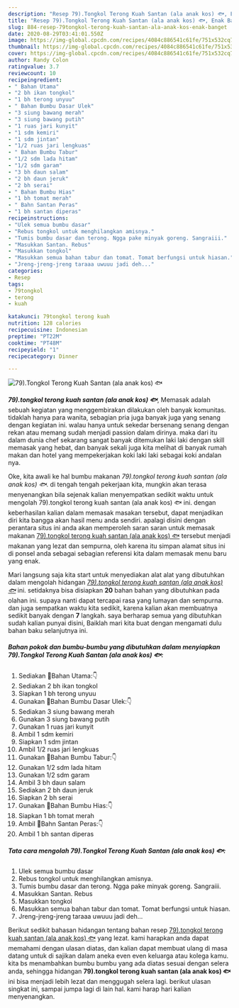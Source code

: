 ```yaml
---
description: "Resep 79).Tongkol Terong Kuah Santan (ala anak kos) 🐟, Enak Banget"
title: "Resep 79).Tongkol Terong Kuah Santan (ala anak kos) 🐟, Enak Banget"
slug: 884-resep-79tongkol-terong-kuah-santan-ala-anak-kos-enak-banget
date: 2020-08-29T03:41:01.550Z
image: https://img-global.cpcdn.com/recipes/4084c886541c61fe/751x532cq70/79tongkol-terong-kuah-santan-ala-anak-kos-🐟-foto-resep-utama.jpg
thumbnail: https://img-global.cpcdn.com/recipes/4084c886541c61fe/751x532cq70/79tongkol-terong-kuah-santan-ala-anak-kos-🐟-foto-resep-utama.jpg
cover: https://img-global.cpcdn.com/recipes/4084c886541c61fe/751x532cq70/79tongkol-terong-kuah-santan-ala-anak-kos-🐟-foto-resep-utama.jpg
author: Randy Colon
ratingvalue: 3.7
reviewcount: 10
recipeingredient:
- " Bahan Utama"
- "2 bh ikan tongkol"
- "1 bh terong unyuu"
- " Bahan Bumbu Dasar Ulek"
- "3 siung bawang merah"
- "3 siung bawang putih"
- "1 ruas jari kunyit"
- "1 sdm kemiri"
- "1 sdm jintan"
- "1/2 ruas jari lengkuas"
- " Bahan Bumbu Tabur"
- "1/2 sdm lada hitam"
- "1/2 sdm garam"
- "3 bh daun salam"
- "2 bh daun jeruk"
- "2 bh serai"
- " Bahan Bumbu Hias"
- "1 bh tomat merah"
- " Bahn Santan Peras"
- "1 bh santan diperas"
recipeinstructions:
- "Ulek semua bumbu dasar"
- "Rebus tongkol untuk menghilangkan amisnya."
- "Tumis bumbu dasar dan terong. Ngga pake minyak goreng. Sangraiii."
- "Masukkan Santan. Rebus"
- "Masukkan tongkol"
- "Masukkan semua bahan tabur dan tomat. Tomat berfungsi untuk hiasan."
- "Jreng-jreng-jreng taraaa uwuuu jadi deh..."
categories:
- Resep
tags:
- 79tongkol
- terong
- kuah

katakunci: 79tongkol terong kuah 
nutrition: 128 calories
recipecuisine: Indonesian
preptime: "PT22M"
cooktime: "PT48M"
recipeyield: "1"
recipecategory: Dinner

---
```



![79).Tongkol Terong Kuah Santan (ala anak kos) 🐟](https://img-global.cpcdn.com/recipes/4084c886541c61fe/751x532cq70/79tongkol-terong-kuah-santan-ala-anak-kos-🐟-foto-resep-utama.jpg)

<b><i>79).tongkol terong kuah santan (ala anak kos) 🐟</i></b>, Memasak adalah sebuah kegiatan yang menggembirakan dilakukan oleh banyak komunitas. tidaklah hanya para wanita, sebagian pria juga banyak juga yang senang dengan kegiatan ini. walau hanya untuk sekedar bersenang senang dengan rekan atau memang sudah menjadi passion dalam dirinya. maka dari itu dalam dunia chef sekarang sangat banyak ditemukan laki laki dengan skill memasak yang hebat, dan banyak sekali juga kita melihat di banyak rumah makan dan hotel yang mempekerjakan koki laki laki sebagai koki andalan nya.



Oke, kita awali ke hal bumbu makanan <i>79).tongkol terong kuah santan (ala anak kos) 🐟</i>. di tengah tengah pekerjaan kita, mungkin akan terasa menyenangkan bila sejenak kalian menyempatkan sedikit waktu untuk mengolah 79).tongkol terong kuah santan (ala anak kos) 🐟 ini. dengan keberhasilan kalian dalam memasak masakan tersebut, dapat menjadikan diri kita bangga akan hasil menu anda sendiri. apalagi disini dengan perantara situs ini anda akan memperoleh saran saran untuk memasak makanan <u>79).tongkol terong kuah santan (ala anak kos) 🐟</u> tersebut menjadi makanan yang lezat dan sempurna, oleh karena itu simpan alamat situs ini di ponsel anda sebagai sebagian referensi kita dalam memasak menu baru yang enak.


Mari langsung saja kita start untuk menyediakan alat alat yang dibutuhkan dalam mengolah hidangan <u><i>79).tongkol terong kuah santan (ala anak kos) 🐟</i></u> ini. setidaknya bisa disiapkan <b>20</b> bahan bahan yang dibutuhkan pada olahan ini. supaya nanti dapat tercapai rasa yang lumayan dan sempurna. dan juga sempatkan waktu kita sedikit, karena kalian akan membuatnya sedikit banyak dengan <b>7</b> langkah. saya berharap semua yang dibutuhkan sudah kalian punyai disini, Baiklah mari kita buat dengan mengamati dulu bahan baku selanjutnya ini.

<!--inarticleads1-->

##### Bahan pokok dan bumbu-bumbu yang dibutuhkan dalam menyiapkan 79).Tongkol Terong Kuah Santan (ala anak kos) 🐟:

1. Sediakan  🔵Bahan Utama:👇
1. Sediakan 2 bh ikan tongkol
1. Siapkan 1 bh terong unyuu
1. Gunakan  🔵Bahan Bumbu Dasar Ulek:👇
1. Sediakan 3 siung bawang merah
1. Gunakan 3 siung bawang putih
1. Gunakan 1 ruas jari kunyit
1. Ambil 1 sdm kemiri
1. Siapkan 1 sdm jintan
1. Ambil 1/2 ruas jari lengkuas
1. Gunakan  🔵Bahan Bumbu Tabur:👇
1. Gunakan 1/2 sdm lada hitam
1. Gunakan 1/2 sdm garam
1. Ambil 3 bh daun salam
1. Sediakan 2 bh daun jeruk
1. Siapkan 2 bh serai
1. Gunakan  🔵Bahan Bumbu Hias:👇
1. Siapkan 1 bh tomat merah
1. Ambil  🔵Bahn Santan Peras:👇
1. Ambil 1 bh santan diperas




<!--inarticleads2-->

##### Tata cara mengolah 79).Tongkol Terong Kuah Santan (ala anak kos) 🐟:

1. Ulek semua bumbu dasar
1. Rebus tongkol untuk menghilangkan amisnya.
1. Tumis bumbu dasar dan terong. Ngga pake minyak goreng. Sangraiii.
1. Masukkan Santan. Rebus
1. Masukkan tongkol
1. Masukkan semua bahan tabur dan tomat. Tomat berfungsi untuk hiasan.
1. Jreng-jreng-jreng taraaa uwuuu jadi deh...




Berikut sedikit bahasan hidangan tentang bahan resep <u>79).tongkol terong kuah santan (ala anak kos) 🐟</u> yang lezat. kami harapkan anda dapat memahami dengan ulasan diatas, dan kalian dapat membuat ulang di masa datang untuk di sajikan dalam aneka even even keluarga atau kolega kamu. kita bs menambahkan bumbu bumbu yang ada diatas sesuai dengan selera anda, sehingga hidangan <b>79).tongkol terong kuah santan (ala anak kos) 🐟</b> ini bisa menjadi lebih lezat dan menggugah selera lagi. berikut ulasan singkat ini, sampai jumpa lagi di lain hal. kami harap hari kalian menyenangkan.
